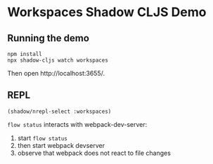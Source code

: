 # Workspaces Shadow CLJS Demo

## Running the demo

```
npm install
npx shadow-cljs watch workspaces 
```

Then open http://localhost:3655/.

## REPL

```
(shadow/nrepl-select :workspaces)
```

`flow status` interacts with webpack-dev-server:

1. start `flow status`
2. then start webpack devserver
3. observe that webpack does not react to file changes
